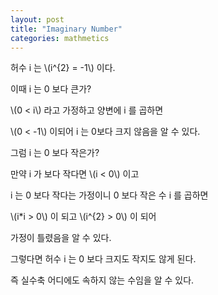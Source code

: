 ```yaml
---
layout: post
title: "Imaginary Number"
categories: mathmetics
---
```


<!-- begin_excerpt -->

허수 i 는 \\(i^{2} = -1\\) 이다.

이때 i 는 0 보다 큰가?

<!-- end_excerpt -->

\\(0 < i\\) 라고 가정하고 양변에 i 를 곱하면

\\(0 < -1\\) 이되어 i 는 0보다 크지 않음을 알 수 있다.

그럼 i 는 0 보다 작은가?

만약 i 가 보다 작다면 \\(i < 0\\) 이고 

i 는 0 보다 작다는 가정이니 0 보다 작은 수 i 를 곱하면

\\(i*i > 0\\) 이 되고 \\(i^{2} > 0\\) 이 되어

가정이 틀렸음을 알 수 있다.

그렇다면 허수 i 는 0 보다 크지도 작지도 않게 된다.

즉 실수축 어디에도 속하지 않는 수임을 알 수 있다.

